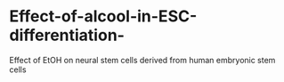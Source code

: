 # Effect-of-alcool-in-ESC-differentiation-
Effect of EtOH on neural stem cells derived from human embryonic stem cells
